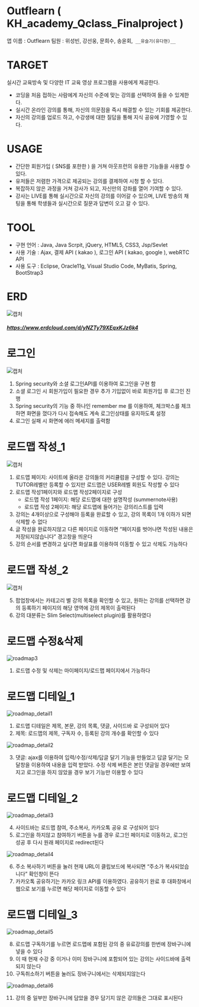 # Outflearn ( KH_academy_Qclass_Finalproject )

앱 이름 : Outflearn
팀원 : 위성빈, 강선웅, 문희수, 송윤회,` __유슬기(유다현)__`

# TARGET

실시간 교육방속 및 다양한 IT 교육 영상 프로그램을 사용에게 제공한다.

 - 코딩을 처음 접하는 사람에게 자신의 수준에 맞는 강의를 선택하여 들을 수 있게한다.
 - 실시간 온라인 강의를 통해, 자신의 의문점을 즉시 해결할 수 있는 기회를 제공한다.
 - 자신의 강의를 업로드 하고, 수강생에 대한 질답을 통해 지식 공유에 기영할 수 있다.

# USAGE

 - 간단한 회원가입 ( SNS를 포한한 ) 을 거쳐 아웃프런의 유용한 기능들을 사용할 수 있다.
 - 유저들은 저렴한 가격으로 제공되는 강의를 결제하여 시청 할 수 있다.
 - 복잡하지 않은 과정을 거쳐 강사가 되고, 자신만의 강좌를 열어 기여할 수 있다.
 - 강사는 LIVE를 통해 실시간으로 자신의 강의를 이어갈 수 있으며, LIVE 방송의 채팅을 통해 학생들과 실시간으로 질문과 답변이 오고 갈 수 있다.
 
# TOOL

 - 구현 언어 : Java, Java Scrpit, jQuery, HTML5, CSS3, Jsp/Sevlet
 - 사용 기술 : Ajax, 결제 API ( kakao ), 로그인 API ( kakao, google ), webRTC API
 - 사용 도구 : Eclipse, Oracle11g, Visual Studio Code, MyBatis, Spring, BootStrap3

# ERD
![캡처](https://user-images.githubusercontent.com/58330668/108584198-bc7a3380-7382-11eb-93f3-f91d4bfd5a53.png)
##### https://www.erdcloud.com/d/yNZTy79XEqxKJz6k4

# 로그인
![캡처](https://user-images.githubusercontent.com/58330668/108584470-20056080-7385-11eb-88e4-d3e1a6ee2da4.PNG)

1. Spring security와 소셜 로그인API를 이용하여 로그인을 구현 함
2. 소셜 로그인 시 회원가입이 필요한 경우 추가 기입없이 바로 회원가입 후 로그인 진행
3. Spring security의 기능 중 하나인 remember me 를 이용하여, 체크박스를 체크하면 화면을 껐다가 다시 접속해도 계속 로그인상태를 유지하도록 설정
4. 로그인 실패 시 화면에 에러 메세지를 출력함

# 로드맵 작성_1
![캡처](https://user-images.githubusercontent.com/58330668/108584542-9013e680-7385-11eb-9f73-7c5185447048.png)

1. 로드맵 페이지: 사이트에 올라온 강의들의 커리큘럼을 구성할 수 있다. 강의는 TUTOR레벨만 등록할 수 있지만 로드맵은 USER레벨 회원도 작성할 수 있다
2. 로드맵 작성1페이지와 로드맵 작성2페이지로 구성
   - 로드맵 작성 1페이지: 해당 로드맵에 대한 설명작성 (summernote사용)  
   - 로드맵 작성 2페이지: 해당 로드맵에 들어가는 강의리스트를 입력
3. 강의는 4개이상으로 구성해야 등록을 완료할 수 있고, 강의 목록이 1개 이하가 되면 삭제할 수 없다
4. 글 작성을 완료하지않고 다른 페이지로 이동하면 “페이지를 벗어나면 작성된 내용은 저장되지않습니다” 경고창을 띄운다
5. 강의 순서를 변경하고 싶다면 화살표를 이용하여 이동할 수 있고 삭제도 가능하다

# 로드맵 작성_2
![캡처](https://user-images.githubusercontent.com/58330668/108584639-61e2d680-7386-11eb-8a98-83f9b5cf2e61.png)

5. 팝업창에서는 카테고리 별 강의 목록을 확인할 수 있고, 원하는 강의를 선택하면 강의 등록하기 페이지의 해당 영역에 강의 제목이 출력된다
6. 강의 대분류는 Slim Select(multiselect plugin)를 활용하였다

# 로드맵 수정&삭제
![roadmap3](https://user-images.githubusercontent.com/58330668/108584669-9c4c7380-7386-11eb-9b40-72ffbf69858a.png)

1. 로드맵 수정 및 삭제는 마이페이지/로드맵 페이지에서 가능하다

# 로드맵 디테일_1
![roadmap_detail1](https://user-images.githubusercontent.com/58330668/108584699-d3bb2000-7386-11eb-842f-b26b2a4c2be3.png)

1. 로드맵 디테일은 제목, 본문, 강의 목록, 댓글, 사이드바 로 구성되어 있다
2. 제목: 로드맵의 제목, 구독자 수, 등록된 강의 개수를 확인할 수 있다

![roadmap_detail2](https://user-images.githubusercontent.com/58330668/108584714-e46b9600-7386-11eb-8da2-1f9a48d0a8eb.png)

3. 댓글: ajax를 이용하여 입력/수정/삭제/답글 달기 기능을 만들었고 답글 달기는 모달창을 이용하여 내용을 입력 받았다. 
   수정 삭제 버튼은 본인 댓글일 경우에만 보여지고 로그인을 하지 않았을 경우 보기 기능만 이용할 수 있다

# 로드맵 디테일_2
![roadmap_detail3](https://user-images.githubusercontent.com/58330668/108584778-50e69500-7387-11eb-98c6-3b36ffa878f7.png)

4. 사이드바는 로드맵 참여, 주소복사, 카카오톡 공유 로 구성되어 있다
5. 로그인을 하지않고 참여하기 버튼을 누를 경우 로그인 페이지로 이동하고, 로그인 성공 후 다시 원래 페이지로 redirect된다

![roadmap_detail4](https://user-images.githubusercontent.com/58330668/108584786-652a9200-7387-11eb-9d15-e47be4438fdc.png)

6. 주소 복사하기 버튼을 눌러 현재 URL이 클립보드에 복사되면 “주소가 복사되었습니다” 확인창이 뜬다
7. 카카오톡 공유하기는 카카오 링크 API를 이용하였다. 공유하기 완료 후 대화창에서 웹으로 보기를 누르면 해당 페이지로 이동할 수 있다

# 로드맵 디테일_3
![roadmap_detail5](https://user-images.githubusercontent.com/58330668/108584810-85f2e780-7387-11eb-8b57-7acfcdffcd33.png)

8. 로드맵 구독하기를 누르면 로드맵에 포함된 강의 중 유료강의를 한번에 장바구니에 넣을 수 있다
9. 이 때 현재 수강 중 이거나 이미 장바구니에 포함되어 있는 강의는 사이드바에 출력되지 않는다
10. 구독취소하기 버튼을 눌러도 장바구니에서는 삭제되지않는다

![roadmap_detail6](https://user-images.githubusercontent.com/58330668/108584820-9c00a800-7387-11eb-8df2-2166de0ec474.png)

11. 강의 중 일부만 장바구니에 담았을 경우 담기지 않은 강의들은 그대로 표시된다








